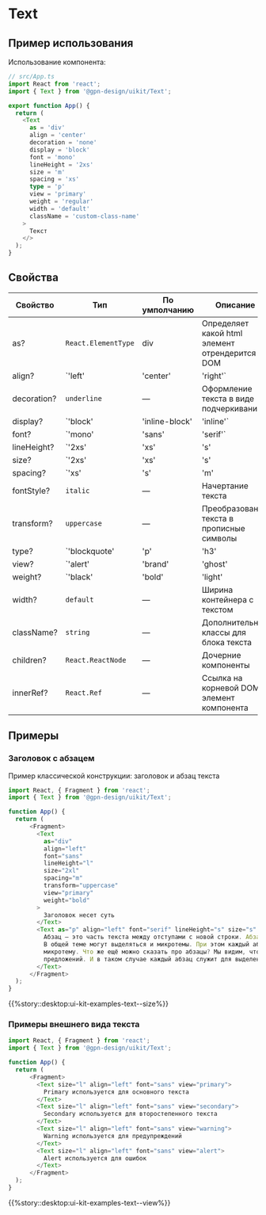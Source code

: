 # Text

## Пример использования

Использование компонента:

```ts
// src/App.ts
import React from 'react';
import { Text } from '@gpn-design/uikit/Text';

export function App() {
  return (
    <Text
      as = 'div'
      align = 'center'
      decoration = 'none'
      display = 'block'
      font = 'mono'
      lineHeight = '2xs'
      size = 'm'
      spacing = 'xs'
      type = 'p'
      view = 'primary'
      weight = 'regular'
      width = 'default'
      className = 'custom-class-name'
    >
      Текст
    </>
  );
}
```

## Свойства

<!-- props:start -->

| Свойство    | Тип                                                                                                     | По умполчанию | Описание                                                      |
|-------------|---------------------------------------------------------------------------------------------------------|---------------|---------------------------------------------------------------|
| as?         | `React.ElementType`                                                                                     | div           | Определяет какой html элемент отрендерится в DOM              |
| align?      | `'left' | 'center' | 'right'`                                                                           | —             | Выравнивание текста                                           |
| decoration? | `underline`                                                                                             | —             | Оформление текста в виде подчеркивания                        |
| display?    | `'block' | 'inline-block' | 'inline'`                                                                   | —             | Определяет как текстовый блок должен быть показан в документе |
| font?       | `'mono' | 'sans' | 'serif'`                                                                             | —             | Гарнитура текста                                              |
| lineHeight? | `'2xs' | 'xs' | 's' | 'm' | 'l'`                                                                        | —             | Высота линии текста                                           |
| size?       | `'2xs'| 'xs' | 's' | 'm' | 'l' | 'xl' | '2xl' | '3xl' | '4xl' | '5xl' | '6xl'`                          | —             | Размер текста                                                 |
| spacing?    | `'xs' | 's' | 'm' | 'l'`                                                                                | —             | Межбуквенное расстояние текста                                |
| fontStyle?  | `italic`                                                                                                | —             | Начертание текста                                             |
| transform?  | `uppercase`                                                                                             | —             | Преобразование текста в прописные символы                     |
| type?       | `'blockquote' | 'p' | 'h3' | 'h2' | 'h1'`                                                               | —             | Определяет уровень заголовока или абзац                       |
| view?       | `'alert' | 'brand' | 'ghost' | 'link' | 'link-minor' | 'primary' | 'secondary' | 'success' | 'warning'` | `primary`     | Внешний вид текста                                            |
| weight?     | `'black' | 'bold' | 'light' | 'regular' | 'semibold' | 'thin'`                                          | —             | Насыщенность текста                                           |
| width?      | `default`                                                                                               | —             | Ширина контейнера с текстом                                   |
| className?  | `string`                                                                                                | —             | Дополнительные классы для блока текста                        |
| children?   | `React.ReactNode`                                                                                       | —             | Дочерние компоненты                                           |
| innerRef?   | `React.Ref`                                                                                             | —             | Ссылка на корневой DOM элемент компонента                     |

<!-- props:end -->

## Примеры

### Заголовок с абзацем

Пример классической конструкции: заголовок и абзац текста

```ts
import React, { Fragment } from 'react';
import { Text } from '@gpn-design/uikit/Text';

function App() {
  return (
      <Fragment>
        <Text
          as="div"
          align="left"
          font="sans"
          lineHeight="l"
          size="2xl"
          spacing="m"
          transform="uppercase"
          view="primary"
          weight="bold"
        >
          Заголовок несет суть
        </Text>
        <Text as="p" align="left" font="serif" lineHeight="s" size="s" view="primary">
          Абзац – это часть текста между отступами с новой строки. Абзац можно назвать микротекстом.
          В общей теме могут выделяться и микротемы. При этом каждый абзац раскрывает свою
          микротему. Что же ещё можно сказать про абзацы? Мы видим, что обычно в абзацах несколько
          предложений. И в таком случае каждый абзац служит для выделения своей микротемы.
        </Text>
      </Fragment>
  );
}
```

{{%story::desktop:ui-kit-examples-text--size%}}

### Примеры внешнего вида текста

```ts
import React, { Fragment } from 'react';
import { Text } from '@gpn-design/uikit/Text';

function App() {
  return (
      <Fragment>
        <Text size="l" align="left" font="sans" view="primary">
          Primary используется для основного текста
        </Text>
        <Text size="l" align="left" font="sans" view="secondary">
          Secondary используется для второстепенного текста
        </Text>
        <Text size="l" align="left" font="sans" view="warning">
          Warning используется для предупреждений
        </Text>
        <Text size="l" align="left" font="sans" view="alert">
          Alert используется для ошибок
        </Text>
      </Fragment>
  );
}
```

{{%story::desktop:ui-kit-examples-text--view%}}